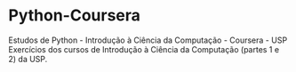 # Python-Coursera
Estudos de Python - Introdução à Ciência da Computação - Coursera - USP
Exercícios dos cursos de Introdução à Ciência da Computação (partes 1 e 2) da USP.
